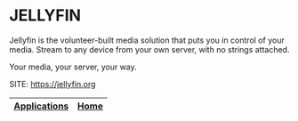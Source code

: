 # JELLYFIN

 Jellyfin is the volunteer-built media solution that puts you in control  of your media. Stream to any device from your own server, with no strings  attached.
 
 Your media, your server, your way.

 SITE: https://jellyfin.org

 | [Applications](https://portable-linux-apps.github.io/apps.html) | [Home](https://portable-linux-apps.github.io)
 | --- | --- |
